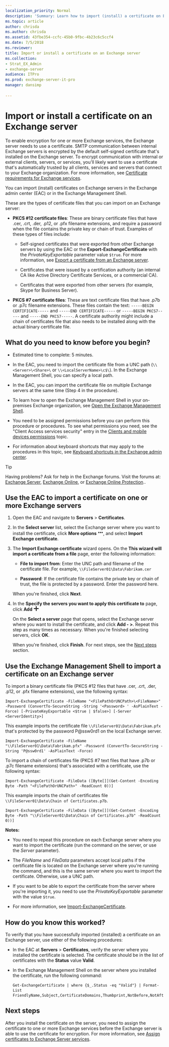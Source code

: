 ```yaml
---
localization_priority: Normal
description: 'Summary: Learn how to import (install) a certificate on Exchange Server 2016 or Exchange Server 2019.'
ms.topic: article
author: chrisda
ms.author: chrisda
ms.assetid: 43fbe354-ccfc-45b0-9fbc-4b23c6c5ccf4
ms.date: 7/5/2018
ms.reviewer: 
title: Import or install a certificate on an Exchange server
ms.collection:
- Strat_EX_Admin
- exchange-server
audience: ITPro
ms.prod: exchange-server-it-pro
manager: dansimp

---
```


# Import or install a certificate on an Exchange server

To enable encryption for one or more Exchange services, the Exchange server needs to use a certificate. SMTP communication between internal Exchange servers is encrypted by the default self-signed certificate that's installed on the Exchange server. To encrypt communication with internal or external clients, servers, or services, you'll likely want to use a certificate that's automatically trusted by all clients, services and servers that connect to your Exchange organization. For more information, see [Certificate requirements for Exchange services](certificates.md#certificate-requirements-for-exchange-services).

You can import (install) certificates on Exchange servers in the Exchange admin center (EAC) or in the Exchange Management Shell.

These are the types of certificate files that you can import on an Exchange server:

- **PKCS #12 certificate files**: These are binary certificate files that have .cer, .crt, .der, .p12, or .pfx filename extensions, and require a password when the file contains the private key or chain of trust. Examples of these types of files include:

  - Self-signed certificates that were exported from other Exchange servers by using the EAC or the **Export-ExchangeCertificate** with the _PrivateKeyExportable_ parameter value `$true`. For more information, see [Export a certificate from an Exchange server](export-certificates.md).

  - Certificates that were issued by a certification authority (an internal CA like Active Directory Certificate Services, or a commercial CA).

  - Certificates that were exported from other servers (for example, Skype for Business Server).

- **PKCS #7 certificate files**: These are text certificate files that have .p7b or .p7c filename extensions. These files contain the text: `-----BEGIN CERTIFICATE-----` and `-----END CERTIFICATE-----` or `-----BEGIN PKCS7-----` and `-----END PKCS7-----`. A certificate authority might include a chain of certificates file that also needs to be installed along with the actual binary certificate file.

## What do you need to know before you begin?

- Estimated time to complete: 5 minutes.

- In the EAC, you need to import the certificate file from a UNC path (`\\<Server>\<Share>\` or `\\<LocalServerName>\c$\`). In the Exchange Management Shell, you can specify a local path.

- In the EAC, you can import the certificate file on multiple Exchange servers at the same time (Step 4 in the procedure).

- To learn how to open the Exchange Management Shell in your on-premises Exchange organization, see [Open the Exchange Management Shell](https://docs.microsoft.com/powershell/exchange/exchange-server/open-the-exchange-management-shell).

- You need to be assigned permissions before you can perform this procedure or procedures. To see what permissions you need, see the "Client Access services security" entry in the [Clients and mobile devices permissions](../../permissions/feature-permissions/client-and-mobile-device-permissions.md) topic.

- For information about keyboard shortcuts that may apply to the procedures in this topic, see [Keyboard shortcuts in the Exchange admin center](../../about-documentation/exchange-admin-center-keyboard-shortcuts.md).

> [!TIP]
> Having problems? Ask for help in the Exchange forums. Visit the forums at: [Exchange Server](https://go.microsoft.com/fwlink/p/?linkId=60612), [Exchange Online](https://go.microsoft.com/fwlink/p/?linkId=267542), or [Exchange Online Protection](https://go.microsoft.com/fwlink/p/?linkId=285351)..

## Use the EAC to import a certificate on one or more Exchange servers

1. Open the EAC and navigate to **Servers** \> **Certificates**.

2. In the **Select server** list, select the Exchange server where you want to install the certificate, click **More options** ![More Options icon](../../media/ITPro_EAC_MoreOptionsIcon.png), and select **Import Exchange certificate**.

3. The **Import Exchange certificate** wizard opens. On the **This wizard will import a certificate from a file** page, enter the following information:

   - **File to import from**: Enter the UNC path and filename of the certificate file. For example, `\\FileServer01\Data\Fabrikam.cer`

   - **Password**: If the certificate file contains the private key or chain of trust, the file is protected by a password. Enter the password here.

   When you're finished, click **Next**.

4. In the **Specify the servers you want to apply this certificate to** page, click **Add** ![Add icon](../../media/ITPro_EAC_AddIcon.png)

   On the **Select a server** page that opens, select the Exchange server where you want to install the certificate, and click **Add - \>**. Repeat this step as many times as necessary. When you're finished selecting servers, click **OK**.

   When you're finished, click **Finish**. For next steps, see the [Next steps](#next-steps) section.

## Use the Exchange Management Shell to import a certificate on an Exchange server

To import a binary certificate file (PKCS #12 files that have .cer, .crt, .der, .p12, or .pfx filename extensions), use the following syntax:

```
Import-ExchangeCertificate -FileName "<FilePathOrUNCPath>\<FileName>" -Password (ConvertTo-SecureString -String '<Password> ' -AsPlainText -Force) [-PrivateKeyExportable <$true | $false>] [-Server <ServerIdentity>]
```

This example imports the certificate file `\\FileServer01\Data\Fabrikam.pfx` that's protected by the password P@ssw0rd1 on the local Exchange server.

```
Import-ExchangeCertificate -FileName "\\FileServer01\Data\Fabrikam.pfx" -Password (ConvertTo-SecureString -String 'P@ssw0rd1' -AsPlainText -Force)
```

To import a chain of certificates file (PKCS #7 text files that have .p7b or .p7c filename extensions) that's associated with a certificate, use the following syntax:

```
Import-ExchangeCertificate -FileData ([Byte[]](Get-Content -Encoding Byte -Path "<FilePathOrUNCPath>" -ReadCount 0))]
```

This example imports the chain of certificates file `\\FileServer01\Data\Chain of Certificates.p7b`.

```
Import-ExchangeCertificate -FileData ([Byte[]](Get-Content -Encoding Byte -Path "\\FileServer01\Data\Chain of Certificates.p7b" -ReadCount 0))]
```

 **Notes:**

- You need to repeat this procedure on each Exchange server where you want to import the certificate (run the command on the server, or use the _Server_ parameter).

- The _FileName_ and _FileData_ parameters accept local paths if the certificate file is located on the Exchange server where you're running the command, and this is the same server where you want to import the certificate. Otherwise, use a UNC path.

- If you want to be able to export the certificate from the server where you're importing it, you need to use the _PrivateKeyExportable_ parameter with the value `$true`.

- For more information, see [Import-ExchangeCertificate](http://technet.microsoft.com/library/c1a98e97-e58a-49c8-a44d-948b2fc07876.aspx).

## How do you know this worked?

To verify that you have successfully imported (installed) a certificate on an Exchange server, use either of the following procedures:

- In the EAC at **Servers** \> **Certificates**, verify the server where you installed the certificate is selected. The certificate should be in the list of certificates with the **Status** value **Valid**.

- In the Exchange Management Shell on the server where you installed the certificate, run the following command:

  ```
  Get-ExchangeCertificate | where {$_.Status -eq "Valid"} | Format-List FriendlyName,Subject,CertificateDomains,Thumbprint,NotBefore,NotAfter
  ```

## Next steps

After you install the certificate on the server, you need to assign the certificate to one or more Exchange services before the Exchange server is able to use the certificate for encryption. For more information, see [Assign certificates to Exchange Server services](assign-certificates-to-services.md).
